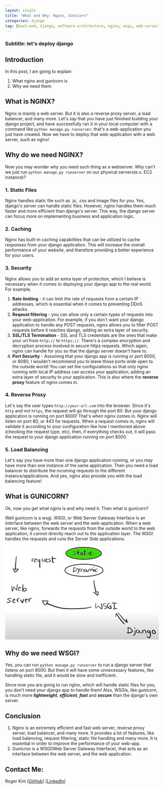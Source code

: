 ```yaml
---
layout: single
title: "What and Why: Nginx, Gunicorn"
categories: django
tag: [back-end, django, software-architecture, nginx, wsgi, web-server]
---
```


### Subtitle: let's deploy django

## Introduction

In this post, I am going to explain
1. What nginx and gunicorn is
2. Why we need them

## What is NGINX?

Nginx is mainly a web server. But it is also a reverse proxy server, a load balancer, and many more. Let's say that you have just finished building your django project, and have successfully ran it in your local computer with a command like `python manage.py runserver`; that's a web-application you just have created. Now we have to deploy that web-application with a web server, such as nginx!

## Why do we need NGINX?

Now you may wonder why you need such thing as a webserver. Why can't we just run `python manage.py runserver` on our physical servers(e.x: EC2 instance)?

### 1. Static Files

Nginx handles static file such as .js, .css and image files for you. Yes, django's server can handle static files. However, nginx handles them much faster and more efficient than django's server. This way, the django server can focus more on implementing business and application logic.

### 2. Caching

Nginx has built-in caching capabilities that can be utilized to cache responses from your django application. This will increase the overall performance of your website, and therefore providing a better experience for your users.

### 3. Security

Nginx allows you to add an extra layer of protection, which I believe is necessary when it comes to deploying your django app to the real world. For example,
1. **Rate limiting** - it can limit the rate of requests from a certain IP addresses, which is essential when it comes to preventing DDoS attacks.
2. **Reqeust filtering** - you can allow only a certain types of requests into your web-application. For example, if you don't want your django application to handle any POST requests, nginx allows you to filter POST requests before it reaches django, adding an extra layer of security.
3. **SSL/TLS Termination** - SSL and TLS credentials are the ones that make your url from `http://` to `https://`. There's a complex encryption and decryption process involved in secure https requests. Which again, nginx can handle for you so that the django server doesn't have to.
4. **Port Security** - Assuming that your django app is running or port 8000, or 8080, I wouldn't recommend you to leave those ports wide open to the outside world! You can set the configurations so that only nginx running with local IP address can access your application; adding an extra layer of security to your application. This is also where the **reverse proxy** feature of nginx comes in.

### 4. Reverse Proxy

Let's say the user types `http://your-url.com` into the browser. Since it's `http` and not `https`, the request will go through the port 80. But your django application is running on port 8000! That's when nginx comes in. Nginx will listen on port 80, or 443 for requests. When a request comes in, nginx will validate it according to your configuration like how I mentioned above (checking the request type, etc), then, if everything checks out, it will pass the request to your django application running on port 8000.

### 5. Load Balancing

Let's say you have more than one django application running, or you may have more than one instance of the same application. Then you need a load balancer to distribute the incoming requests to the different instance/applications. And yes, nginx also provide you with the load balancing feature!

## What is GUNICORN?

Ok, now you get what nginx is and why need it. Then what is gunicorn?

Well gunicorn is a wsgi. WSGI, or Web Server Gateway Interface is an interface between the web server and the web-application. When a web server, like nginx, forwards the requests from the outside world to the web application, it cannot directly reach out to the application layer. The WSGI handles the requests and runs the Server Side applications.

![](/assets/img/nginx-gunicorn-workflow.png)

## Why do we need WSGI?

Yes, you can run `python manage.py runserver` to run a django server that listens on port 8000. But then it will have some unnecessary features, like handling static file, and it would be slow and inefficient.

Since now you are going to run nginx, which will handle static files for you, you don't need your django app to handle them! Also, WSGIs, like gunicorn, is much more ***lightweight***, ***efficient***, ***fast*** and ***secure*** than the django's own server.

## Conclusion

1. Nginx is an extremely efficient and fast web server, reverse proxy server, load balancer, and many more. It provides a lot of features, like load balancing, request filtering, static file handling and many more. It is essential in order to improve the performance of your web-app.
2. Gunicron is a WSGI(Web Server Gateway Interface), that acts as an interface between the web server, and the web application.

## Contact Me:

Roger Kim [[GitHub](https://github.com/kmsrogerkim)] [[LinkedIn](https://www.linkedin.com/in/kmsrogerkim/)] 

